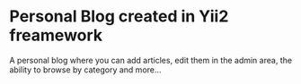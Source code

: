 Personal Blog created in Yii2 freamework
============================

A personal blog where you can add articles, 
edit them in the admin area, 
the ability to browse by category and more...
